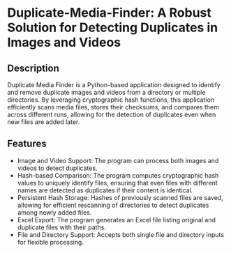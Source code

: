# Duplicate-Media-Finder: A Robust Solution for Detecting Duplicates in Images and Videos

## Description
Duplicate Media Finder is a Python-based application designed to identify and remove duplicate images and videos from a directory or multiple directories. By leveraging cryptographic hash functions, this application efficiently scans media files, stores their checksums, and compares them across different runs, allowing for the detection of duplicates even when new files are added later.

## Features
* Image and Video Support: The program can process both images and videos to detect duplicates.
* Hash-based Comparison: The program computes cryptographic hash values to uniquely identify files, ensuring that even files with different names are detected as duplicates if their content is identical.
* Persistent Hash Storage: Hashes of previously scanned files are saved, allowing for efficient rescanning of directories to detect duplicates among newly added files.
* Excel Export: The program generates an Excel file listing original and duplicate files with their paths.
* File and Directory Support: Accepts both single file and directory inputs for flexible processing.
